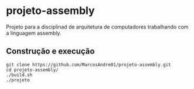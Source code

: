 # projeto-assembly

Projeto para a disciplinad de arquitetura de computadores trabalhando com a linguagem assembly.

## Construção e execução

```
git clone https://github.com/MarcosAndre01/projeto-assembly.git
cd projeto-assembly/
./build.sh
./projeto
```
